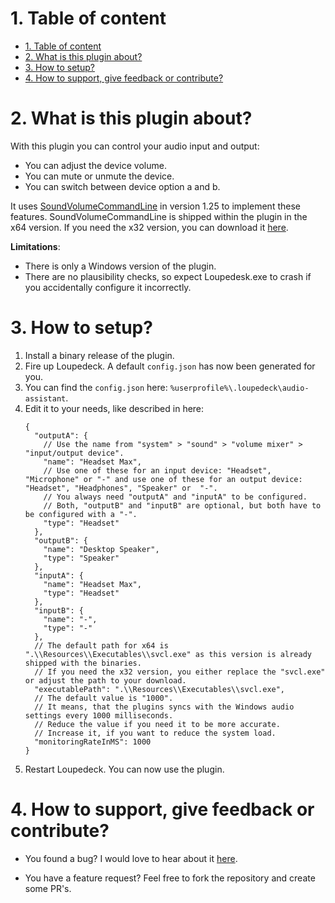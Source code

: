 ﻿# 1. Table of content
- [1. Table of content](#1-table-of-content)
- [2. What is this plugin about?](#2-what-is-this-plugin-about)
- [3. How to setup?](#3-how-to-setup)
- [4. How to support, give feedback or contribute?](#4-how-to-support-give-feedback-or-contribute)

# 2. What is this plugin about?

With this plugin you can control your audio input and output:

* You can adjust the device volume.
* You can mute or unmute the device.
* You can switch between device option a and b.

It uses [SoundVolumeCommandLine](https://www.nirsoft.net/utils/sound_volume_command_line.html) in version 1.25 to implement these features.
SoundVolumeCommandLine is shipped within the plugin in the x64 version.
If you need the x32 version, you can download it [here](https://www.nirsoft.net/utils/svcl.zip).

**Limitations**:

* There is only a Windows version of the plugin.
* There are no plausibility checks, so expect Loupedesk.exe to crash if you accidentally configure it incorrectly.

# 3. How to setup?

1. Install a binary release of the plugin.
2. Fire up Loupedeck. A default `config.json` has now been generated for you.
3. You can find the `config.json` here: `%userprofile%\.loupedeck\audio-assistant`.
4. Edit it to your needs, like described in here:
    ```json5
    {
      "outputA": {
        // Use the name from "system" > "sound" > "volume mixer" > "input/output device".
        "name": "Headset Max",
        // Use one of these for an input device: "Headset", "Microphone" or "-" and use one of these for an output device: "Headset", "Headphones", "Speaker" or  "-".
        // You always need "outputA" and "inputA" to be configured.
        // Both, "outputB" and "inputB" are optional, but both have to be configured with a "-".
        "type": "Headset"
      },
      "outputB": {
        "name": "Desktop Speaker",
        "type": "Speaker"
      },
      "inputA": {
        "name": "Headset Max",
        "type": "Headset"
      },
      "inputB": {
        "name": "-",
        "type": "-"
      },
      // The default path for x64 is ".\\Resources\\Executables\\svcl.exe" as this version is already shipped with the binaries.
      // If you need the x32 version, you either replace the "svcl.exe" or adjust the path to your download.
      "executablePath": ".\\Resources\\Executables\\svcl.exe",
      // The default value is "1000".
      // It means, that the plugins syncs with the Windows audio settings every 1000 milliseconds.
      // Reduce the value if you need it to be more accurate.
      // Increase it, if you want to reduce the system load.
      "monitoringRateInMS": 1000
    }
    ```
5. Restart Loupedeck. You can now use the plugin.

# 4. How to support, give feedback or contribute?

* You found a bug?
I would love to hear about it [here](https://github.com/coding-bara/AudioAssistantPlugin/issues/new/choose).

* You have a feature request?
Feel free to fork the repository and create some PR's.

